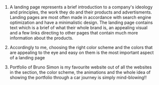 1) A landing page represents a brief introduction to a company's ideology and principles, the work they do and their products and advertisments. 
Landing pages are most often made in accordance with search engine optimization and have a minimalistic design. The landing page contains text 
which is a brief of what their whole brand is, an appealing visual and a few links directing to other pages that contain much more information 
about the products.

2) Accordingly to me, choosing the right color scheme and the colors that are appealing to the eye and easy on them is the most important aspect 
of a landing page

3) Portfolio of Bruno Simon is my favourite website out of all the websites in the section, the color scheme, the animations and the whole idea 
of showing the portfolio through a car journey is simply mind-blowing!!
